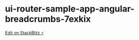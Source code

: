 # ui-router-sample-app-angular-breadcrumbs-7exkix

[Edit on StackBlitz ⚡️](https://stackblitz.com/edit/ui-router-sample-app-angular-breadcrumbs-7exkix)
